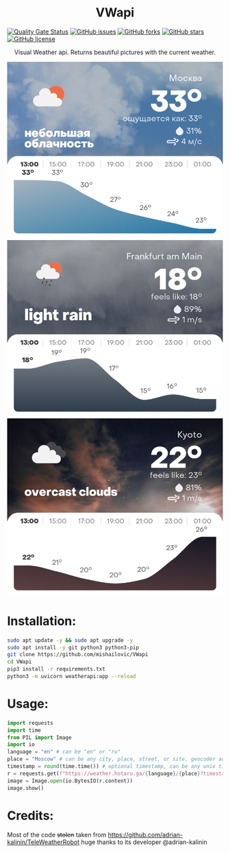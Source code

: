 <h1 align="center">VWapi</h1>

[![Quality Gate Status](https://sonarcloud.io/api/project_badges/measure?project=mishailovic_VWapi&metric=alert_status)](https://sonarcloud.io/dashboard?id=mishailovic_VWapi)
[![GitHub issues](https://img.shields.io/github/issues/mishailovic/VWapi)](https://github.com/mishailovic/VWapi/issues)
[![GitHub forks](https://img.shields.io/github/forks/mishailovic/VWapi)](https://github.com/mishailovic/VWapi/network)
[![GitHub stars](https://img.shields.io/github/stars/mishailovic/VWapi)](https://github.com/mishailovic/VWapi/stargazers)
[![GitHub license](https://img.shields.io/github/license/mishailovic/VWapi)](https://github.com/mishailovic/VWapi/blob/master/LICENSE)


<p align="center">Visual Weather api. Returns beautiful pictures with the current weather.
</p>

![image](images/Москва.jpg)
![image](images/Франкфурт.jpg)
![image](images/Kyoto.jpg)

# Installation:

```bash
sudo apt update -y && sudo apt upgrade -y
sudo apt install -y git python3 python3-pip 
git clone https://github.com/mishailovic/VWapi
cd VWapi
pip3 install -r requirements.txt
python3 -m uvicorn weatherapi:app --reload
```

# Usage:

```python
import requests
import time
from PIL import Image
import io
language = "en" # can be "en" or "ru"
place = "Moscow" # can be any city, place, street, or site, geocoder automatically selects location. 
timestamp = round(time.time()) # optional timestamp, can be any unix timestamp from now, to now + three days 
r = requests.get(f"https://weather.hotaru.ga/{language}/{place}?timestamp={timestamp}")
image = Image.open(io.BytesIO(r.content))
image.show()
```

# Credits:
Most of the code ~~stolen~~ taken from https://github.com/adrian-kalinin/TeleWeatherRobot huge thanks to its developer @adrian-kalinin